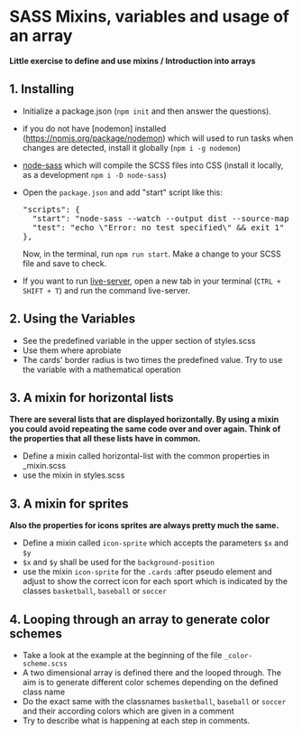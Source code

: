# SASS Mixins, variables and usage of an array

**Little exercise to define and use mixins / Introduction into arrays**

## 1. Installing

*   Initialize a package.json (`npm init` and then answer the questions).
*   if you do not have [nodemon] installed (https://npmjs.org/package/nodemon) which will used to run tasks when changes are detected, install it globally (`npm i -g nodemon`)
*   [node-sass](https://npmjs.org/package/node-sass) which will compile the SCSS files into CSS (install it locally, as a development `npm i -D node-sass`)
*   Open the `package.json` and add "start" script like this:

    <pre>"scripts": {
      "start": "node-sass --watch --output dist --source-map true --source-map-contents sass --output-style compressed sass/styles.scss",
      "test": "echo \"Error: no test specified\" && exit 1"
    },</pre>

    Now, in the terminal, run `npm run start`.
    Make a change to your SCSS file and save to check.
*   If you want to run [live-server](https://npmjs.org/package/live-server), open a new tab in your terminal (`CTRL + SHIFT + T`) and run the command live-server.

## 2. Using the Variables

* See the predefined variable in the upper section of styles.scss
* Use them where aprobiate
* The cards' border radius is two times the predefined value. Try to use the variable with a mathematical operation

## 3. A mixin for horizontal lists

**There are several lists that are displayed horizontally. By using a mixin you could avoid repeating the same code over and over again. Think of the properties that all these lists have in common.**

* Define a mixin called horizontal-list with the common properties in _mixin.scss
* use the mixin in styles.scss

## 3. A mixin for sprites

**Also the properties for icons sprites are always pretty much the same.**

* Define a mixin called `icon-sprite` which accepts the parameters `$x` and `$y`
* `$x` and `$y` shall be used for the `background-position`
* use the mixin `icon-sprite` for the `.cards` :after pseudo element and adjust to show the correct icon for each sport which is indicated by the classes `basketball`, `baseball` or `soccer`

## 4. Looping through an array to generate color schemes

* Take a look at the example at the beginning of the file `_color-scheme.scss`
* A two dimensional array is defined there and the looped through. The aim is to generate different color schemes depending on the defined class name
* Do the exact same with the classnames `basketball`, `baseball` or `soccer` and their according colors which are given in a comment
* Try to describe what is happening at each step in comments.
